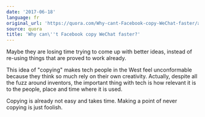 ```yaml
---
date: '2017-06-18'
language: fr
original_url: 'https://quora.com/Why-cant-Facebook-copy-WeChat-faster/answer/Clément-Renaud'
source: quora
title: 'Why can\''t Facebook copy WeChat faster?'
---
```


Maybe they are losing time trying to come up with better ideas, instead
of re-using things that are proved to work already.

This idea of "copying" makes tech people in the West feel unconformable
because they think so much rely on their own creativity. Actually,
despite all the fuzz around inventors, the important thing with tech is
how relevant it is to the people, place and time where it is used.

Copying is already not easy and takes time. Making a point of never
copying is just foolish.

